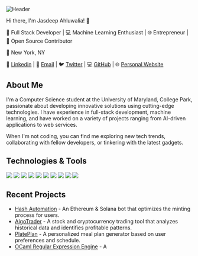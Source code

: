 ![Header](https://i.imgur.com/7YDzfNy.png)

Hi there, I'm Jasdeep Ahluwalia! 👋

🚀 Full Stack Developer | 💻 Machine Learning Enthusiast | 🌐 Entrepreneur | 🌟 Open Source Contributor

📍 New York, NY

🔗 [Linkedin](https://linkedin.com/in/jasdeep-ahluwalia) | 📨 [Email](mailto:jasdeep.a@outlook.com) | 🐦 [Twitter](https://twitter.com/JazaScript) | 💻 [GitHub](https://github.com/ahluwalij) | 🌐 [Personal Website](https://jasdeepahluwalia.com)

## About Me

I'm a Computer Science student at the University of Maryland, College Park, passionate about developing innovative solutions using cutting-edge technologies. I have experience in full-stack development, machine learning, and have worked on a variety of projects ranging from AI-driven applications to web services.

When I'm not coding, you can find me exploring new tech trends, collaborating with fellow developers, or tinkering with the latest gadgets.

## Technologies & Tools

![](https://img.shields.io/badge/Code-Python-informational?style=flat&logo=python&logoColor=white&color=blue)
![](https://img.shields.io/badge/Code-Java-informational?style=flat&logo=java&logoColor=white&color=blue)
![](https://img.shields.io/badge/Code-JavaScript-informational?style=flat&logo=javascript&logoColor=white&color=blue)
![](https://img.shields.io/badge/Framework-Angular-informational?style=flat&logo=angular&logoColor=white&color=blue)
![](https://img.shields.io/badge/Framework-React-informational?style=flat&logo=react&logoColor=white&color=blue)
![](https://img.shields.io/badge/Framework-Flask-informational?style=flat&logo=flask&logoColor=white&color=blue)
![](https://img.shields.io/badge/Database-SQL-informational?style=flat&logo=mysql&logoColor=white&color=blue)
![](https://img.shields.io/badge/Database-MongoDB-informational?style=flat&logo=mongodb&logoColor=white&color=blue)
![](https://img.shields.io/badge/Tools-AWS-informational?style=flat&logo=amazon-aws&logoColor=white&color=blue)
![](https://img.shields.io/badge/Tools-Git-informational?style=flat&logo=git&logoColor=white&color=blue)

## Recent Projects

- [Hash Automation](https://youtu.be/vRfGE2vPys) - An Ethereum & Solana bot that optimizes the minting process for users.
- [AlgoTrader](https://github.com/ahluwalij/AlgoTrader) - A stock and cryptocurrency trading tool that analyzes historical data and identifies profitable patterns.
- [PlatePlan](https://plateplan.xyz) - A personalized meal plan generator based on user preferences and schedule.
- [OCaml Regular Expression Engine](https://github.com/cmsc330-umd/project-3-ahluwalij) - A
